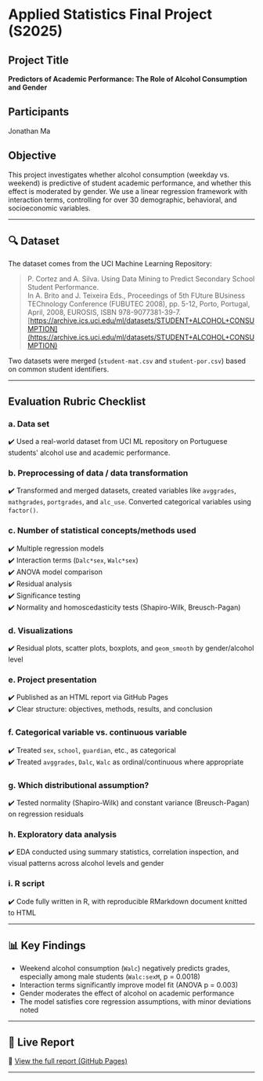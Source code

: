 # Applied Statistics Final Project (S2025)

## Project Title
**Predictors of Academic Performance: The Role of Alcohol Consumption and Gender**

## Participants
Jonathan Ma

## Objective
This project investigates whether alcohol consumption (weekday vs. weekend) is predictive of student academic performance, and whether this effect is moderated by gender. We use a linear regression framework with interaction terms, controlling for over 30 demographic, behavioral, and socioeconomic variables.

---

## 🔍 Dataset

The dataset comes from the UCI Machine Learning Repository:

> P. Cortez and A. Silva. Using Data Mining to Predict Secondary School Student Performance.  
> In A. Brito and J. Teixeira Eds., Proceedings of 5th FUture BUsiness TEChnology Conference (FUBUTEC 2008), pp. 5-12, Porto, Portugal, April, 2008, EUROSIS, ISBN 978-9077381-39-7.  
> [https://archive.ics.uci.edu/ml/datasets/STUDENT+ALCOHOL+CONSUMPTION](https://archive.ics.uci.edu/ml/datasets/STUDENT+ALCOHOL+CONSUMPTION)

Two datasets were merged (`student-mat.csv` and `student-por.csv`) based on common student identifiers.

---

## Evaluation Rubric Checklist

### a. **Data set**  
✔️ Used a real-world dataset from UCI ML repository on Portuguese students' alcohol use and academic performance.

### b. **Preprocessing of data / data transformation**  
✔️ Transformed and merged datasets, created variables like `avggrades`, `mathgrades`, `portgrades`, and `alc_use`. Converted categorical variables using `factor()`.

### c. **Number of statistical concepts/methods used**  
✔️ Multiple regression models  
✔️ Interaction terms (`Dalc*sex`, `Walc*sex`)  
✔️ ANOVA model comparison  
✔️ Residual analysis  
✔️ Significance testing  
✔️ Normality and homoscedasticity tests (Shapiro-Wilk, Breusch-Pagan)

### d. **Visualizations**  
✔️ Residual plots, scatter plots, boxplots, and `geom_smooth` by gender/alcohol level

### e. **Project presentation**  
✔️ Published as an HTML report via GitHub Pages  
✔️ Clear structure: objectives, methods, results, and conclusion

### f. **Categorical variable vs. continuous variable**  
✔️ Treated `sex`, `school`, `guardian`, etc., as categorical  
✔️ Treated `avggrades`, `Dalc`, `Walc` as ordinal/continuous where appropriate

### g. **Which distributional assumption?**  
✔️ Tested normality (Shapiro-Wilk) and constant variance (Breusch-Pagan) on regression residuals

### h. **Exploratory data analysis**  
✔️ EDA conducted using summary statistics, correlation inspection, and visual patterns across alcohol levels and gender

### i. **R script**  
✔️ Code fully written in R, with reproducible RMarkdown document knitted to HTML

---

## 📊 Key Findings

- Weekend alcohol consumption (`Walc`) negatively predicts grades, especially among male students (`Walc:sexM`, p = 0.0018)
- Interaction terms significantly improve model fit (ANOVA p = 0.003)
- Gender moderates the effect of alcohol on academic performance
- The model satisfies core regression assumptions, with minor deviations noted

---

## 📎 Live Report

🔗 [View the full report (GitHub Pages)](https://jonathanma03.github.io/Applied-Statistics-Final-Project/AS_FinalProject.html)

---
